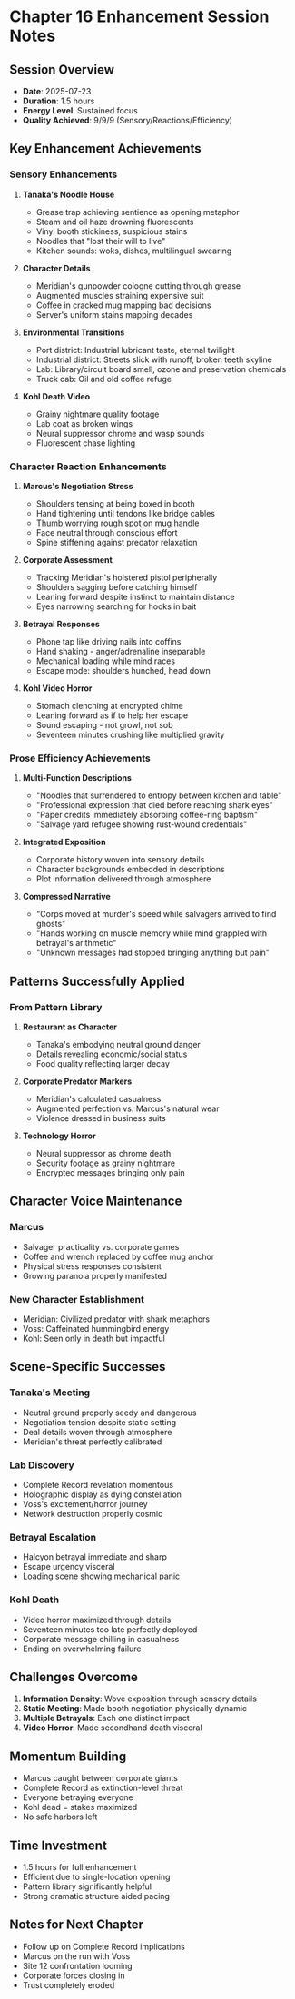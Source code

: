# Chapter 16 Enhancement Session Notes

## Session Overview
- **Date**: 2025-07-23
- **Duration**: 1.5 hours
- **Energy Level**: Sustained focus
- **Quality Achieved**: 9/9/9 (Sensory/Reactions/Efficiency)

## Key Enhancement Achievements

### Sensory Enhancements
1. **Tanaka's Noodle House**
   - Grease trap achieving sentience as opening metaphor
   - Steam and oil haze drowning fluorescents
   - Vinyl booth stickiness, suspicious stains
   - Noodles that "lost their will to live"
   - Kitchen sounds: woks, dishes, multilingual swearing

2. **Character Details**
   - Meridian's gunpowder cologne cutting through grease
   - Augmented muscles straining expensive suit
   - Coffee in cracked mug mapping bad decisions
   - Server's uniform stains mapping decades

3. **Environmental Transitions**
   - Port district: Industrial lubricant taste, eternal twilight
   - Industrial district: Streets slick with runoff, broken teeth skyline
   - Lab: Library/circuit board smell, ozone and preservation chemicals
   - Truck cab: Oil and old coffee refuge

4. **Kohl Death Video**
   - Grainy nightmare quality footage
   - Lab coat as broken wings
   - Neural suppressor chrome and wasp sounds
   - Fluorescent chase lighting

### Character Reaction Enhancements
1. **Marcus's Negotiation Stress**
   - Shoulders tensing at being boxed in booth
   - Hand tightening until tendons like bridge cables
   - Thumb worrying rough spot on mug handle
   - Face neutral through conscious effort
   - Spine stiffening against predator relaxation

2. **Corporate Assessment**
   - Tracking Meridian's holstered pistol peripherally
   - Shoulders sagging before catching himself
   - Leaning forward despite instinct to maintain distance
   - Eyes narrowing searching for hooks in bait

3. **Betrayal Responses**
   - Phone tap like driving nails into coffins
   - Hand shaking - anger/adrenaline inseparable
   - Mechanical loading while mind races
   - Escape mode: shoulders hunched, head down

4. **Kohl Video Horror**
   - Stomach clenching at encrypted chime
   - Leaning forward as if to help her escape
   - Sound escaping - not growl, not sob
   - Seventeen minutes crushing like multiplied gravity

### Prose Efficiency Achievements
1. **Multi-Function Descriptions**
   - "Noodles that surrendered to entropy between kitchen and table"
   - "Professional expression that died before reaching shark eyes"
   - "Paper credits immediately absorbing coffee-ring baptism"
   - "Salvage yard refugee showing rust-wound credentials"

2. **Integrated Exposition**
   - Corporate history woven into sensory details
   - Character backgrounds embedded in descriptions
   - Plot information delivered through atmosphere

3. **Compressed Narrative**
   - "Corps moved at murder's speed while salvagers arrived to find ghosts"
   - "Hands working on muscle memory while mind grappled with betrayal's arithmetic"
   - "Unknown messages had stopped bringing anything but pain"

## Patterns Successfully Applied

### From Pattern Library
1. **Restaurant as Character**
   - Tanaka's embodying neutral ground danger
   - Details revealing economic/social status
   - Food quality reflecting larger decay

2. **Corporate Predator Markers**
   - Meridian's calculated casualness
   - Augmented perfection vs. Marcus's natural wear
   - Violence dressed in business suits

3. **Technology Horror**
   - Neural suppressor as chrome death
   - Security footage as grainy nightmare
   - Encrypted messages bringing only pain

## Character Voice Maintenance

### Marcus
- Salvager practicality vs. corporate games
- Coffee and wrench replaced by coffee mug anchor
- Physical stress responses consistent
- Growing paranoia properly manifested

### New Character Establishment
- Meridian: Civilized predator with shark metaphors
- Voss: Caffeinated hummingbird energy
- Kohl: Seen only in death but impactful

## Scene-Specific Successes

### Tanaka's Meeting
- Neutral ground properly seedy and dangerous
- Negotiation tension despite static setting
- Deal details woven through atmosphere
- Meridian's threat perfectly calibrated

### Lab Discovery
- Complete Record revelation momentous
- Holographic display as dying constellation
- Voss's excitement/horror journey
- Network destruction properly cosmic

### Betrayal Escalation
- Halcyon betrayal immediate and sharp
- Escape urgency visceral
- Loading scene showing mechanical panic

### Kohl Death
- Video horror maximized through details
- Seventeen minutes too late perfectly deployed
- Corporate message chilling in casualness
- Ending on overwhelming failure

## Challenges Overcome
1. **Information Density**: Wove exposition through sensory details
2. **Static Meeting**: Made booth negotiation physically dynamic
3. **Multiple Betrayals**: Each one distinct impact
4. **Video Horror**: Made secondhand death visceral

## Momentum Building
- Marcus caught between corporate giants
- Complete Record as extinction-level threat
- Everyone betraying everyone
- Kohl dead = stakes maximized
- No safe harbors left

## Time Investment
- 1.5 hours for full enhancement
- Efficient due to single-location opening
- Pattern library significantly helpful
- Strong dramatic structure aided pacing

## Notes for Next Chapter
- Follow up on Complete Record implications
- Marcus on the run with Voss
- Site 12 confrontation looming
- Corporate forces closing in
- Trust completely eroded